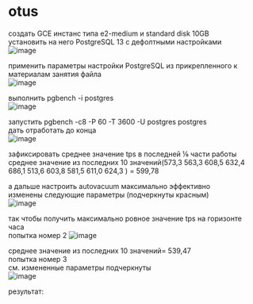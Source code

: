 # otus
создать GCE инстанс типа e2-medium и standard disk 10GB  
установить на него PostgreSQL 13 с дефолтными настройками  
![image](https://user-images.githubusercontent.com/108919955/182013367-08a79c56-ddb2-470a-8dd0-7a13ba5ddea3.png)
  
применить параметры настройки PostgreSQL из прикрепленного к материалам занятия файла  
![image](https://user-images.githubusercontent.com/108919955/182014732-6729ba53-8547-499d-96c0-fbee27b34311.png)
  
выполнить pgbench -i postgres  
![image](https://user-images.githubusercontent.com/108919955/182014853-8ad61794-206b-49d7-bf2a-15d6de1ada58.png)
  
запустить pgbench -c8 -P 60 -T 3600 -U postgres postgres  
дать отработать до конца  
![image](https://user-images.githubusercontent.com/108919955/182017705-55655d26-fe58-42ca-aa7f-fe43b8ac8e8d.png)
  
зафиксировать среднее значение tps в последней ⅙ части работы  
среднее значение из последних 10 значений(573,3  563,3 608,5  632,4 686,1 513,6 603,8 581,5 611,0 624,3 ) = 599,78  

а дальше настроить autovacuum максимально эффективно  
изменены следующие параметры (подчеркнуты красным)  
![image](https://user-images.githubusercontent.com/108919955/182024389-f4b4c632-094f-49d1-8a41-40ba75981610.png)
  
так чтобы получить максимально ровное значение tps на горизонте часа  
попытка номер 2
![image](https://user-images.githubusercontent.com/108919955/182036710-73589687-c59a-4ca4-bfe4-a11a805e8c7f.png)
  
среднее значение из последних 10 значений= 539,47  
попытка номер 3  
см. измененные параметры подчеркнуты  
![image](https://user-images.githubusercontent.com/108919955/182037004-fd3e0721-9b81-4f24-90fd-b9dbe10c8cbc.png)
  
результат: 
